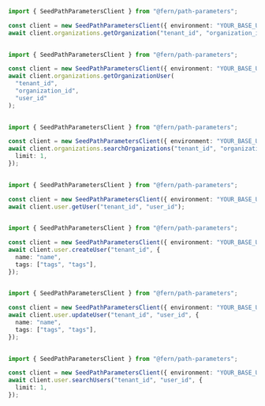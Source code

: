 ```typescript
import { SeedPathParametersClient } from "@fern/path-parameters";

const client = new SeedPathParametersClient({ environment: "YOUR_BASE_URL" });
await client.organizations.getOrganization("tenant_id", "organization_id");
 
```                        


```typescript
import { SeedPathParametersClient } from "@fern/path-parameters";

const client = new SeedPathParametersClient({ environment: "YOUR_BASE_URL" });
await client.organizations.getOrganizationUser(
  "tenant_id",
  "organization_id",
  "user_id"
);
 
```                        


```typescript
import { SeedPathParametersClient } from "@fern/path-parameters";

const client = new SeedPathParametersClient({ environment: "YOUR_BASE_URL" });
await client.organizations.searchOrganizations("tenant_id", "organization_id", {
  limit: 1,
});
 
```                        


```typescript
import { SeedPathParametersClient } from "@fern/path-parameters";

const client = new SeedPathParametersClient({ environment: "YOUR_BASE_URL" });
await client.user.getUser("tenant_id", "user_id");
 
```                        


```typescript
import { SeedPathParametersClient } from "@fern/path-parameters";

const client = new SeedPathParametersClient({ environment: "YOUR_BASE_URL" });
await client.user.createUser("tenant_id", {
  name: "name",
  tags: ["tags", "tags"],
});
 
```                        


```typescript
import { SeedPathParametersClient } from "@fern/path-parameters";

const client = new SeedPathParametersClient({ environment: "YOUR_BASE_URL" });
await client.user.updateUser("tenant_id", "user_id", {
  name: "name",
  tags: ["tags", "tags"],
});
 
```                        


```typescript
import { SeedPathParametersClient } from "@fern/path-parameters";

const client = new SeedPathParametersClient({ environment: "YOUR_BASE_URL" });
await client.user.searchUsers("tenant_id", "user_id", {
  limit: 1,
});
 
```                        


